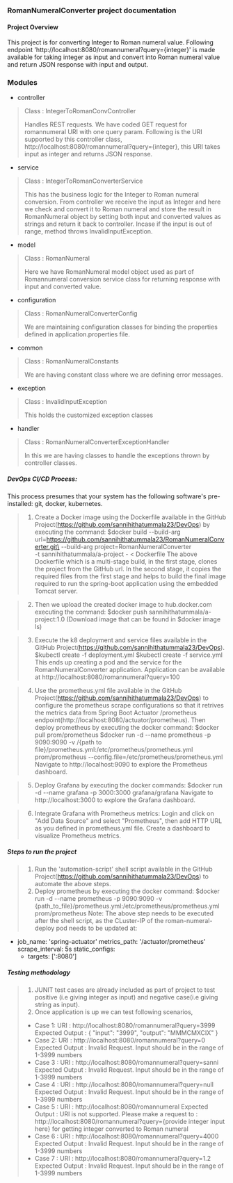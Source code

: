 ### RomanNumeralConverter project documentation
#### Project Overview

This project is for converting Integer to Roman numeral value. Following endpoint 'http://localhost:8080/romannumeral?query={integer}' is made available for taking integer as input and convert into Roman numeral value and return JSON response with input and output. 

### Modules

* controller
> Class : IntegerToRomanConvController
>  
> Handles REST requests. We have coded GET request for romannumeral URI with one query param. Following is the URI supported by this controller class, http://localhost:8080/romannumeral?query={integer}, this URI takes input as integer and returns JSON response.
* service
> Class : IntegerToRomanConverterService
> 
>This has the business logic for the Integer to Roman numeral conversion. From controller we receive the input as Integer and here we check and convert it to Roman numeral and store the result in RomanNumeral object by setting both input and converted values as strings and return it back to controller. Incase if the input is out of range, method throws InvalidInputException.
* model
> Class : RomanNumeral
> 
>Here we have RomanNumeral model object used as part of Romannumeral conversion service class for returning response with input and converted value.
* configuration
> Class : RomanNumeralConverterConfig
> 
> We are maintaining configuration classes for binding the properties defined in application.properties file.
* common
> Class : RomanNumeralConstants
> 
> We are having constant class where we are defining error messages. 
* exception
> Class : InvalidInputException
> 
> This holds the customized exception classes
* handler
> Class : RomanNumeralConverterExceptionHandler
>  
> In this we are having classes to handle the exceptions thrown by controller classes.

##### DevOps CI/CD Process:

This process presumes that your system has the following software's pre-installed: git, docker, kubernetes.

>1. Create a Docker image using the Dockerfile available in the GitHub Project(https://github.com/sannihithatummala23/DevOps) by executing the command:
$docker build --build-arg url=https://github.com/sannihithatummala23/RomanNumeralConverter.git\
  --build-arg project=RomanNumeralConverter\
  -t sannihithatummala/a-project - < Dockerfile
The above Dockerfile which is a multi-stage build, in the first stage, clones the project from the GitHub url. In the second stage, it copies the required files from the first stage and helps to build the final image required to run the spring-boot application using the embedded Tomcat server.

>2. Then we upload the created docker image to hub.docker.com executing the command:
$docker push sannihithatummala/a-project:1.0 (Download image that can be found in $docker image ls)

>3. Execute the k8 deployment and service files available in the GitHub Project(https://github.com/sannihithatummala23/DevOps).
$kubectl create -f deployment.yml
$kubectl create -f service.yml
This ends up creating a pod and the service for the RomanNumeralConverter application. Application can be available at http://localhost:8080/romannumeral?query=100

>4. Use the prometheus.yml file available in the GitHub Project(https://github.com/sannihithatummala23/DevOps) to configure the prometheus scrape configurations so that it retrives the metrics data from Spring Boot Actuator /prometheus endpoint(http://localhost:8080/actuator/prometheus). Then deploy prometheus by executing the docker command:
$docker pull prom/prometheus
$docker run -d --name prometheus -p 9090:9090 -v /{path to file}/prometheus.yml:/etc/prometheus/prometheus.yml prom/prometheus --config.file=/etc/prometheus/prometheus.yml
Navigate to http://localhost:9090 to explore the Prometheus dashboard.

>5. Deploy Grafana by executing the docker commands:
$docker run -d --name grafana -p 3000:3000 grafana/grafana
Navigate to http://localhost:3000 to explore the Grafana dashboard.

>6. Integrate Grafana with Prometheus metrics: Login and click on "Add Data Source" and select "Prometheus", then add HTTP URL as you defined in prometheus.yml file. Create a dashboard to visualize Prometheus metrics.

##### Steps to run the project

>1. Run the 'automation-script' shell script available in the GitHub Project(https://github.com/sannihithatummala23/DevOps) to automate the above steps.
>2. Deploy prometheus by executing the docker command:
$docker run -d --name prometheus -p 9090:9090 -v {path_to_file}/prometheus.yml:/etc/prometheus/prometheus.yml prom/prometheus
Note: The above step needs to be executed after the shell script, as the CLuster-IP of the roman-numeral-deploy pod needs to be updated at:
  - job_name: 'spring-actuator'
    metrics_path: '/actuator/prometheus'
    scrape_interval: 5s
    static_configs:
    - targets: ['<Cluster-IP>:8080']

##### Testing methodology
 >1. JUNIT test cases are already included as part of project to test positive (i.e giving integer as input) and negative case(i.e giving string as input).
 >2. Once application is up we can test following scenarios,
 >   * Case 1:
     URI : http://localhost:8080/romannumeral?query=3999
     Expected Output : 
     {
     "input": "3999",
     "output": "MMMCMXCIX"
     }
 >   * Case 2: URI : http://localhost:8080/romannumeral?query=0
       Expected Output : Invalid Request. Input should be in the range of 1-3999 numbers
 >   * Case 3 : URI : http://localhost:8080/romannumeral?query=sanni
       Expected Output : Invalid Request. Input should be in the range of 1-3999 numbers
 >   * Case 4 : URI : http://localhost:8080/romannumeral?query=null
       Expected Output : Invalid Request. Input should be in the range of 1-3999 numbers
 >   * Case 5 : URI : http://localhost:8080/romannumeral
       Expected Output : URI is not supported. Please make a request to : http://localhost:8080/romannumeral?query={provide integer input here} for getting integer converted to Roman numeral
 >   * Case 6 : URI : http://localhost:8080/romannumeral?query=4000
       Expected Output : Invalid Request. Input should be in the range of 1-3999 numbers
 >   * Case 7 : URI : http://localhost:8080/romannumeral?query=1.2
       Expected Output : Invalid Request. Input should be in the range of 1-3999 numbers
     

